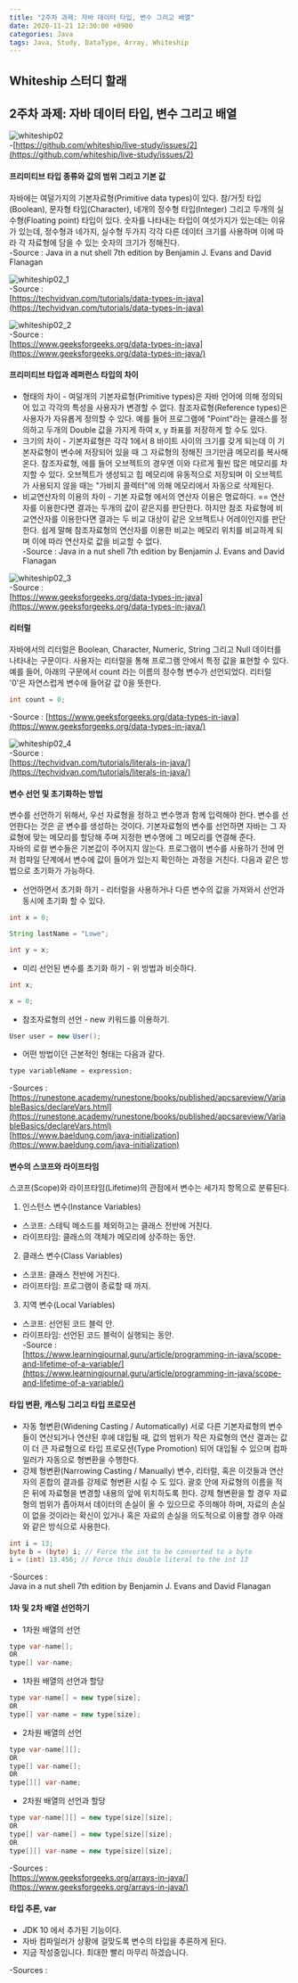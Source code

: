 ```yaml
---
title: "2주차 과제: 자바 데이터 타입, 변수 그리고 배열"
date: 2020-11-21 12:30:00 +0900
categories: Java
tags: Java, Study, DataType, Array, Whiteship
---
```

## Whiteship 스터디 할래

## 2주차 과제: 자바 데이터 타입, 변수 그리고 배열
![whiteship02](https://raw.githubusercontent.com/372dev/372dev.github.io/master/_posts/imgs/whiteship02.PNG)  
-[https://github.com/whiteship/live-study/issues/2](https://github.com/whiteship/live-study/issues/2)  

#### 프리미티브 타입 종류와 값의 범위 그리고 기본 값
자바에는 여덜가지의 기본자료형(Primitive data types)이 있다. 참/거짓 타입(Boolean), 문자형 타입(Character), 네개의 정수형 타입(Integer) 그리고 두개의 실수형(Floating point) 타입이 있다. 숫자를 나타내는 타입이 여섯가지가 있는데는 이유가 있는데, 정수형과 네가지, 실수형 두가지 각각 다른 데이터 크기를 사용하며 이에 따라 각 자료형에 담을 수 있는 숫자의 크기가 정해진다.  
-Source : Java in a nut shell 7th edition by Benjamin J. Evans and David Flanagan  

![whiteship02_1](https://raw.githubusercontent.com/372dev/372dev.github.io/master/_posts/imgs/whiteship02_1.jpg)  
-Source :  
[https://techvidvan.com/tutorials/data-types-in-java](https://techvidvan.com/tutorials/data-types-in-java)  

![whiteship02_2](https://raw.githubusercontent.com/372dev/372dev.github.io/master/_posts/imgs/whiteship02_2.jpg)  
-Source :  
[https://www.geeksforgeeks.org/data-types-in-java](https://www.geeksforgeeks.org/data-types-in-java/)  

#### 프리미티브 타입과 레퍼런스 타입의 차이
* 형태의 차이 - 여덜개의 기본자료형(Primitive types)은 자바 언어에 의해 정의되어 있고 각각의 특성을 사용자가 변경할 수 없다. 참조자료형(Reference types)은 사용자가 자유롭게 정의할 수 있다. 예를 들어 프로그램에 "Point"라는 클래스를 정의하고 두개의 Double 값을 가지게 하여 x, y 좌표를 저장하게 할 수도 있다.
* 크기의 차이 - 기본자료형은 각각 1에서 8 바이트 사이의 크기를 갖게 되는데 이 기본자료형이 변수에 저장되어 있을 때 그 자료형의 정해진 크기만큼 메모리를 복사해 온다. 참조자료형, 에를 들어 오브젝트의 경우엔 이와 다르게 훨씬 많은 메모리를 차지할 수 있다. 오브젝트가 생성되고 힙 메모리에 유동적으로 저장되며 이 오브젝트가 사용되지 않을 때는 "가비지 콜렉터"에 의해 메모리에서 자동으로 삭제된다.
* 비교연산자의 이용의 차이 - 기본 자료형 에서의 연산자 이용은 명료하다. == 연산자를 이용한다면 결과는 두개의 값이 같은지를 판단한다. 하지만 참조 자료형에 비교연산자를 이용한다면 결과는 두 비교 대상이 같은 오브젝트나 어레이인지를 판단한다. 쉽게 말해 참조자료형의 연산자를 이용한 비교는 메모리 위치를 비교하게 되며 이에 따라 연산자로 값을 비교할 수 없다.  
-Source : Java in a nut shell 7th edition by Benjamin J. Evans and David Flanagan  

![whiteship02_3](https://raw.githubusercontent.com/372dev/372dev.github.io/master/_posts/imgs/whiteship02_3.jpg)  
-Source :  
[https://www.geeksforgeeks.org/data-types-in-java](https://www.geeksforgeeks.org/data-types-in-java/)

#### 리터럴
자바에서의 리터럴은 Boolean, Character, Numeric, String 그리고 Null 데이터를 나타내는 구문이다. 사용자는 리터럴을 통해 프로그램 안에서 특정 값을 표현할 수 있다. 예를 들어, 아래의 구문에서 count 라는 이름의 정수형 변수가 선언되었다. 리터럴 '0'은 자연스럽게 변수에 들어갈 값 0을 뜻한다.  
``` Java
int count = 0;
```  
-Source :
[https://www.geeksforgeeks.org/data-types-in-java](https://www.geeksforgeeks.org/data-types-in-java/)  

![whiteship02_4](https://raw.githubusercontent.com/372dev/372dev.github.io/master/_posts/imgs/whiteship02_4.jpg)  
-Source :  
[https://techvidvan.com/tutorials/literals-in-java/](https://techvidvan.com/tutorials/literals-in-java/)  

#### 변수 선언 및 초기화하는 방법
변수를 선언하기 위해서, 우선 자료형을 정하고 변수명과 함께 입력해야 한다. 변수를 선언한다는 것은 곧 변수를 생성하는 것이다. 기본자료형의 변수를 선언하면 자바는 그 자료형에 맞는 메모리를 할당해 주며 지정한 변수명에 그 메모리를 연결해 준다.  
자바의 로컬 변수들은 기본값이 주어지지 않는다. 프로그램이 변수를 사용하기 전에 먼저 컴파일 단계에서 변수에 값이 들어가 있는지 확인하는 과정을 거친다. 다음과 같은 방법으로 초기화가 가능하다.  
* 선언하면서 초기화 하기 - 리터럴을 사용하거나 다른 변수의 값을 가져와서 선언과 동시에 초기화 할 수 있다.  
```java
int x = 0;

String lastName = "Lowe";

int y = x;
```  
* 미리 선언된 변수를 초기화 하기 - 위 방법과 비슷하다.
```java
int x;

x = 0;
```  
* 참조자료형의 선언 - new 키워드를 이용하기.
```java
User user = new User();
``` 
* 어떤 방법이던 근본적인 형태는 다음과 같다.
```java
type variableName = expression;
```  

-Sources :  
[https://runestone.academy/runestone/books/published/apcsareview/VariableBasics/declareVars.html](https://runestone.academy/runestone/books/published/apcsareview/VariableBasics/declareVars.html)  
[https://www.baeldung.com/java-initialization](https://www.baeldung.com/java-initialization)  

#### 변수의 스코프와 라이프타임
스코프(Scope)와 라이프타임(Lifetime)의 관점에서 변수는 세가지 항목으로 분류된다.
1. 인스턴스 변수(Instance Variables)
  * 스코프: 스테틱 메소드를 제외하고는 클래스 전반에 거친다.
  * 라이프타임: 클래스의 객체가 메모리에 상주하는 동안.
2. 클래스 변수(Class Variables)
  * 스코프: 클래스 전반에 거친다.
  * 라이프타임: 프로그램이 종료할 때 까지.
3. 지역 변수(Local Variables)
  * 스코프: 선언된 코드 블럭 안.
  * 라이프타임: 선언된 코드 블럭이 실행되는 동안.  
-Source :  
[https://www.learningjournal.guru/article/programming-in-java/scope-and-lifetime-of-a-variable/](https://www.learningjournal.guru/article/programming-in-java/scope-and-lifetime-of-a-variable/)  

#### 타입 변환, 캐스팅 그리고 타입 프로모션
* 자동 형변환(Widening Casting / Automatically)
서로 다른 기본자료형의 변수들이 연산되거나 연산된 후에 대입될 때, 값의 범위가 작은 자료형의 연산 결과는 값이 더 큰 자료형으로 타입 프로모션(Type Promotion) 되어 대입될 수 있으며 컴파일러가 자동으로 형변환을 수행한다.  
* 강제 형변환(Narrowing Casting / Manually)
변수, 리터럴, 혹은 이것들과 연산자의 혼합의 결과를 강제로 형변환 시킬 수 도 있다. 괄호 안에 자료형의 이름을 적은 뒤에 자료형을 변경할 내용의 앞에 위치하도록 한다. 강제 형변환을 할 경우 자료형의 범위가 좁아져서 데이터의 손실이 올 수 있으므로 주의해야 하며, 자료의 손실이 없을 것이라는 확신이 있거나 혹은 자료의 손실을 의도적으로 이용할 경우 아래와 같은 방식으로 사용한다.
```java
int i = 13;
byte b = (byte) i; // Force the int to be converted to a byte
i = (int) 13.456; // Force this double literal to the int 13
```  
-Sources :  
Java in a nut shell 7th edition by Benjamin J. Evans and David Flanagan  

#### 1차 및 2차 배열 선언하기
* 1차원 배열의 선언
```java
type var-name[];
OR
type[] var-name;
```  
* 1차원 배열의 선언과 할당
```java
type var-name[] = new type[size];
OR
type[] var-name = new type[size];
```  
* 2차원 배열의 선언
```java
type var-name[][];
OR
type[] var-name[];
OR
type[][] var-name;
```  
* 2차원 배열의 선언과 할당
```java
type var-name[][] = new type[size][size];
OR
type[] var-name[] = new type[size][size];
OR
type[][] var-name = new type[size][size];
```  

-Sources :  
[https://www.geeksforgeeks.org/arrays-in-java/](https://www.geeksforgeeks.org/arrays-in-java/)  

#### 타입 추론, var
* JDK 10 에서 추가된 기능이다.
* 자바 컴파일러가 상황에 걸맞도록 변수의 타입을 추론하게 된다.
* 지금 작성중입니다. 최대한 빨리 마무리 하겠습니다.

-Sources :  
[]()  
[]()  